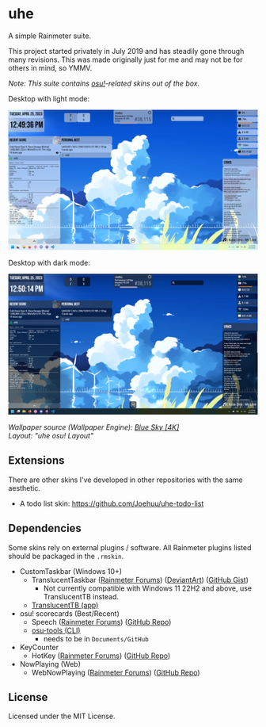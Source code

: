 # uhe

A simple Rainmeter suite.

This project started privately in July 2019 and has steadily gone through many revisions. This was made originally just for me and may not be for others in mind, so YMMV.

*Note: This suite contains [osu!](https://osu.ppy.sh)-related skins out of the box.*

Desktop with light mode:

![Desktop-Light](@Resources/Images/desktop-light.png)

Desktop with dark mode:

![Desktop-Dark](@Resources/Images/desktop-dark.png)

*Wallpaper source (Wallpaper Engine): [Blue Sky \[4K\]
](https://steamcommunity.com/sharedfiles/filedetails/?id=2944773634)*\
*Layout: "uhe osu! Layout"*

## Extensions

There are other skins I've developed in other repositories with the same aesthetic.

- A todo list skin: https://github.com/Joehuu/uhe-todo-list

## Dependencies

Some skins rely on external plugins / software. All Rainmeter plugins listed should be packaged in the `.rmskin`.

- CustomTaskbar (Windows 10+)
    - TranslucentTaskbar ([Rainmeter Forums](https://forum.rainmeter.net/viewtopic.php?t=24879)) ([DeviantArt](https://www.deviantart.com/arkenthera/art/TranslucentTaskbar-1-2-656402039)) ([GitHub Gist](https://gist.github.com/0x61726b/7a807e04ee8f1d95425f710944667508))
        - Not currently compatible with Windows 11 22H2 and above, use TranslucentTB instead.
    - [TranslucentTB (app)](https://github.com/TranslucentTB/TranslucentTB)
- osu! scorecards (Best/Recent)
    - Speech ([Rainmeter Forums](https://forum.rainmeter.net/viewtopic.php?f=18&t=31161&p=158239)) ([GitHub Repo](https://github.com/jsmorley/PluginSpeech))
    - [osu-tools (CLI)](https://github.com/ppy/osu-tools)
        - needs to be in `Documents/GitHub`
- KeyCounter
    - HotKey ([Rainmeter Forums](https://forum.rainmeter.net/viewtopic.php?t=18849)) ([GitHub Repo](https://github.com/brianferguson/HotKey.dll))
- NowPlaying (Web)
    - WebNowPlaying ([Rainmeter Forums](https://forum.rainmeter.net/viewtopic.php?f=127&t=26619)) ([GitHub Repo](https://github.com/keifufu/WebNowPlaying-Redux-Rainmeter))

## License

Licensed under the MIT License.
